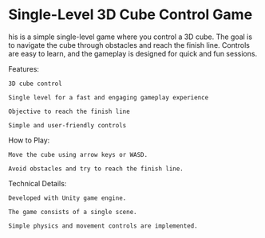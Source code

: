# Single-Level 3D Cube Control Game
his is a simple single-level game where you control a 3D cube. The goal is to navigate the cube through obstacles and reach the finish line. Controls are easy to learn, and the gameplay is designed for quick and fun sessions.

Features:

    3D cube control

    Single level for a fast and engaging gameplay experience

    Objective to reach the finish line

    Simple and user-friendly controls

How to Play:

    Move the cube using arrow keys or WASD.

    Avoid obstacles and try to reach the finish line.

Technical Details:

    Developed with Unity game engine.

    The game consists of a single scene.

    Simple physics and movement controls are implemented.
